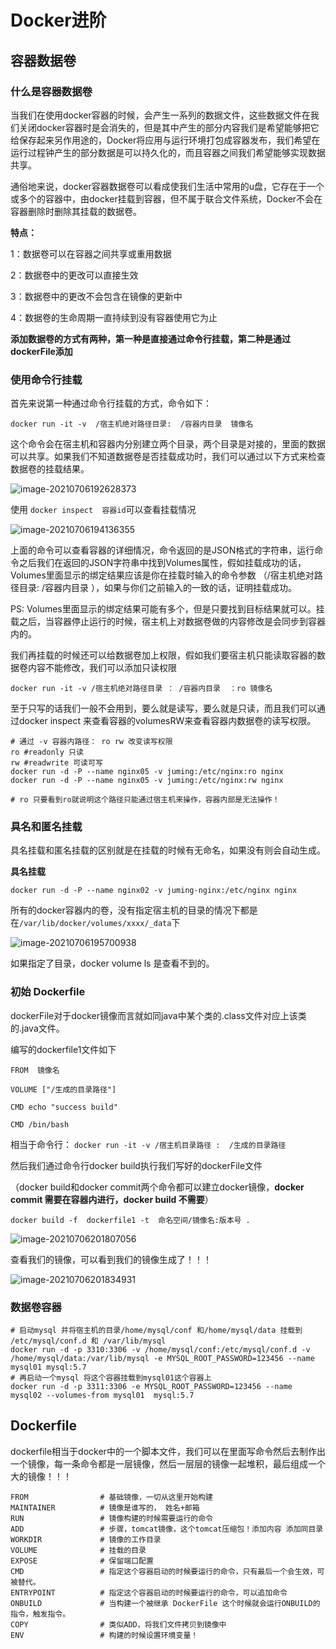 # Docker进阶

## 容器数据卷

### 什么是容器数据卷

当我们在使用docker容器的时候，会产生一系列的数据文件，这些数据文件在我们关闭docker容器时是会消失的，但是其中产生的部分内容我们是希望能够把它给保存起来另作用途的，Docker将应用与运行环境打包成容器发布，我们希望在运行过程钟产生的部分数据是可以持久化的，而且容器之间我们希望能够实现数据共享。

通俗地来说，docker容器数据卷可以看成使我们生活中常用的u盘，它存在于一个或多个的容器中，由docker挂载到容器，但不属于联合文件系统，Docker不会在容器删除时删除其挂载的数据卷。

**特点：**

1：数据卷可以在容器之间共享或重用数据

2：数据卷中的更改可以直接生效

3：数据卷中的更改不会包含在镜像的更新中

4：数据卷的生命周期一直持续到没有容器使用它为止

**添加数据卷的方式有两种，第一种是直接通过命令行挂载，第二种是通过dockerFile添加**

### 使用命令行挂载

首先来说第一种通过命令行挂载的方式，命令如下：

`docker run -it -v  /宿主机绝对路径目录:  /容器内目录  镜像名`

这个命令会在宿主机和容器内分别建立两个目录，两个目录是对接的，里面的数据可以共享。如果我们不知道数据卷是否挂载成功时，我们可以通过以下方式来检查数据卷的挂载结果。

![image-20210706192628373](https://gitee.com/lgaaip/img/raw/master/20210706192629.png)

使用 `docker inspect  容器id`可以查看挂载情况

![image-20210706194136355](https://gitee.com/lgaaip/img/raw/master/20210706194137.png)

上面的命令可以查看容器的详细情况，命令返回的是JSON格式的字符串，运行命令之后我们在返回的JSON字符串中找到Volumes属性，假如挂载成功的话，Volumes里面显示的绑定结果应该是你在挂载时输入的命令参数 （/宿主机绝对路径目录:  /容器内目录 ），如果与你们之前输入的一致的话，证明挂载成功。

PS: Volumes里面显示的绑定结果可能有多个，但是只要找到目标结果就可以。挂载之后，当容器停止运行的时候，宿主机上对数据卷做的内容修改是会同步到容器内的。

我们再挂载的时候还可以给数据卷加上权限，假如我们要宿主机只能读取容器的数据卷内容不能修改，我们可以添加只读权限

`docker run -it -v /宿主机绝对路径目录 ： /容器内目录  ：ro 镜像名`

至于只写的话我们一般不会用到，要么就是读写，要么就是只读，而且我们可以通过docker inspect 来查看容器的volumesRW来查看容器内数据卷的读写权限。

```shell
# 通过 -v 容器内路径： ro rw 改变读写权限
ro #readonly 只读
rw #readwrite 可读可写
docker run -d -P --name nginx05 -v juming:/etc/nginx:ro nginx
docker run -d -P --name nginx05 -v juming:/etc/nginx:rw nginx

# ro 只要看到ro就说明这个路径只能通过宿主机来操作，容器内部是无法操作！

```

### 具名和匿名挂载

具名挂载和匿名挂载的区别就是在挂载的时候有无命名，如果没有则会自动生成。

**具名挂载**

`docker run -d -P --name nginx02 -v juming-nginx:/etc/nginx nginx`

所有的docker容器内的卷，没有指定宿主机的目录的情况下都是在`/var/lib/docker/volumes/xxxx/_data`下

![image-20210706195700938](https://gitee.com/lgaaip/img/raw/master/20210706195701.png)

如果指定了目录，docker volume ls 是查看不到的。



### 初始 Dockerfile

dockerFile对于docker镜像而言就如同java中某个类的.class文件对应上该类的.java文件。

编写的dockerfile1文件如下

```shell
FROM  镜像名

VOLUME ["/生成的目录路径"]  

CMD echo "success build"

CMD /bin/bash
```

相当于命令行： `docker run -it -v /宿主机目录路径 :  /生成的目录路径`

然后我们通过命令行docker build执行我们写好的dockerFile文件

（docker build和docker commit两个命令都可以建立docker镜像，**docker commit 需要在容器内进行，docker build 不需要**）

`docker build -f  dockerfile1 -t  命名空间/镜像名:版本号 .`

![image-20210706201807056](https://gitee.com/lgaaip/img/raw/master/20210706201807.png)

查看我们的镜像，可以看到我们的镜像生成了！！！

![image-20210706201834931](https://gitee.com/lgaaip/img/raw/master/20210706201836.png)

### 数据卷容器

```shell
# 启动mysql 并将宿主机的目录/home/mysql/conf 和/home/mysql/data 挂载到 /etc/mysql/conf.d 和 /var/lib/mysql
docker run -d -p 3310:3306 -v /home/mysql/conf:/etc/mysql/conf.d -v /home/mysql/data:/var/lib/mysql -e MYSQL_ROOT_PASSWORD=123456 --name mysql01 mysql:5.7
# 再启动一个mysql 将这个容器挂载到mysql01这个容器上
docker run -d -p 3311:3306 -e MYSQL_ROOT_PASSWORD=123456 --name mysql02 --volumes-from mysql01  mysql:5.7
```

## Dockerfile

dockerfile相当于docker中的一个脚本文件，我们可以在里面写命令然后去制作出一个镜像，每一条命令都是一层镜像，然后一层层的镜像一起堆积，最后组成一个大的镜像！！！

```shell
FROM				# 基础镜像，一切从这里开始构建
MAINTAINER			# 镜像是谁写的， 姓名+邮箱
RUN					# 镜像构建的时候需要运行的命令
ADD					# 步骤，tomcat镜像，这个tomcat压缩包！添加内容 添加同目录
WORKDIR				# 镜像的工作目录
VOLUME				# 挂载的目录
EXPOSE				# 保留端口配置
CMD					# 指定这个容器启动的时候要运行的命令，只有最后一个会生效，可被替代。
ENTRYPOINT			# 指定这个容器启动的时候要运行的命令，可以追加命令
ONBUILD				# 当构建一个被继承 DockerFile 这个时候就会运行ONBUILD的指令，触发指令。
COPY				# 类似ADD，将我们文件拷贝到镜像中
ENV					# 构建的时候设置环境变量！
```



